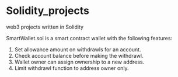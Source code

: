 # Solidity_projects
web3 projects written in Solidity

SmartWallet.sol is a smart contract wallet with the following features:

1. Set allowance amount on withdrawls for an account.
2. Check account balance before making the withdrawl.
3. Wallet owner can assign ownership to a new address.
4. Limit withdrawl function to address owner only.
